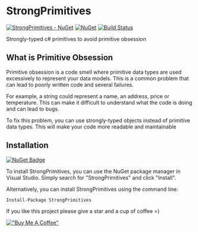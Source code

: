 # StrongPrimitives

[![StrongPrimitives - NuGet](https://img.shields.io/nuget/v/StrongPrimitives.svg?label=StrongPrimitives%20-%20nuget)](https://www.nuget.org/packages/StrongPrimitives) [![NuGet](https://img.shields.io/nuget/dt/StrongPrimitives.svg)](https://www.nuget.org/packages/StrongPrimitives) [![Build Status](https://github.com/nurzhanme/StrongPrimitives/workflows/.NET%20Core/badge.svg)](https://github.com/nurzhanme/StrongPrimitives/actions?query=workflow%3A%22.NET+Core%22)

Strongly-typed c# primitives to avoid primitive obsession

## What is Primitive Obsession

Primitive obsession is a code smell where primitive data types are used excessively to represent your data models. This is a common problem that can lead to poorly written code and several failures.

For example, a string could represent a name, an address, price or temperature. This can make it difficult to understand what the code is doing and can lead to bugs.

To fix this problem, you can use strongly-typed objects instead of primitive data types. This will make your code more readable and maintainable

## Installation

[![NuGet Badge](https://buildstats.info/nuget/StrongPrimitives)](https://www.nuget.org/packages/StrongPrimitives/)

To install StrongPrimitives, you can use the NuGet package manager in Visual Studio. Simply search for "StrongPrimitives" and click "Install".

Alternatively, you can install StrongPrimitives using the command line:

```
Install-Package StrongPrimitives
```


If you like this project please give a star and a cup of coffee =)

[!["Buy Me A Coffee"](https://www.buymeacoffee.com/assets/img/custom_images/orange_img.png)](https://www.buymeacoffee.com/nurzhanme)